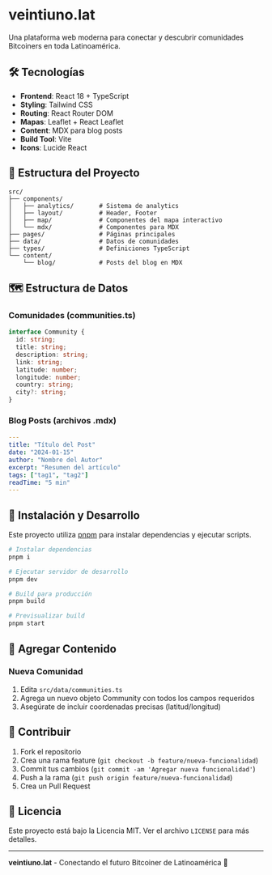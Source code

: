 # veintiuno.lat

Una plataforma web moderna para conectar y descubrir comunidades Bitcoiners en toda Latinoamérica.

## 🛠️ Tecnologías

- **Frontend**: React 18 + TypeScript
- **Styling**: Tailwind CSS
- **Routing**: React Router DOM
- **Mapas**: Leaflet + React Leaflet
- **Content**: MDX para blog posts
- **Build Tool**: Vite
- **Icons**: Lucide React

## 📁 Estructura del Proyecto

```
src/
├── components/
│   ├── analytics/       # Sistema de analytics
│   ├── layout/          # Header, Footer
│   ├── map/             # Componentes del mapa interactivo
│   └── mdx/             # Componentes para MDX
├── pages/               # Páginas principales
├── data/                # Datos de comunidades
├── types/               # Definiciones TypeScript
└── content/
    └── blog/            # Posts del blog en MDX
```

## 🗺️ Estructura de Datos

### Comunidades (communities.ts)

```typescript
interface Community {
  id: string;
  title: string;
  description: string;
  link: string;
  latitude: number;
  longitude: number;
  country: string;
  city?: string;
}
```

### Blog Posts (archivos .mdx)

```yaml
---
title: "Título del Post"
date: "2024-01-15"
author: "Nombre del Autor"
excerpt: "Resumen del artículo"
tags: ["tag1", "tag2"]
readTime: "5 min"
---
```

## 🚀 Instalación y Desarrollo

Este proyecto utiliza [pnpm](https://pnpm.io/) para instalar dependencias y ejecutar scripts.

```bash
# Instalar dependencias
pnpm i

# Ejecutar servidor de desarrollo
pnpm dev

# Build para producción
pnpm build

# Previsualizar build
pnpm start
```

## 📝 Agregar Contenido

### Nueva Comunidad

1. Edita `src/data/communities.ts`
2. Agrega un nuevo objeto Community con todos los campos requeridos
3. Asegúrate de incluir coordenadas precisas (latitud/longitud)

## 🤝 Contribuir

1. Fork el repositorio
2. Crea una rama feature (`git checkout -b feature/nueva-funcionalidad`)
3. Commit tus cambios (`git commit -am 'Agregar nueva funcionalidad'`)
4. Push a la rama (`git push origin feature/nueva-funcionalidad`)
5. Crea un Pull Request

## 📄 Licencia

Este proyecto está bajo la Licencia MIT. Ver el archivo `LICENSE` para más detalles.

---

**veintiuno.lat** - Conectando el futuro Bitcoiner de Latinoamérica 🚀
